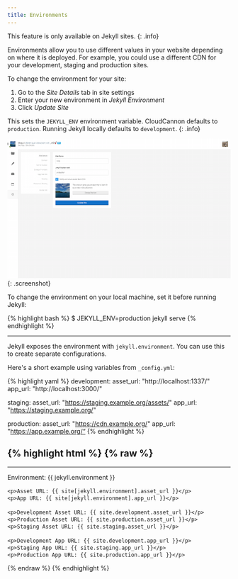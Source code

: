 ```yaml
---
title: Environments
---
```


This feature is only available on Jekyll sites.
{: .info}

Environments allow you to use different values in your website depending on where it is deployed.
For example, you could use a different CDN for your development, staging and production sites.

To change the environment for your site:

1. Go to the *Site Details* tab in site settings
2. Enter your new environment in *Jekyll Environment*
3. Click *Update Site*

This sets the `JEKYLL_ENV` environment variable.
CloudCannon defaults to `production`. Running Jekyll locally defaults to `development`.
{: .info}

![Jekyll Environment Interface](/img/hosting/environments.png){: .screenshot}

To change the environment on your local machine, set it before running Jekyll:

{% highlight bash %}
$ JEKYLL_ENV=production jekyll serve
{% endhighlight %}

---

Jekyll exposes the environment with `jekyll.environment`.
You can use this to create separate configurations.

Here's a short example using variables from `_config.yml`:

{% highlight yaml %}
development:
  asset_url: "http://localhost:1337/"
  app_url: "http://localhost:3000/"

staging:
  asset_url: "https://staging.example.org/assets/"
  app_url: "https://staging.example.org/"

production:
  asset_url: "https://cdn.example.org/"
  app_url: "https://app.example.org/“
{% endhighlight %}

{% highlight html %}
{% raw %}
---
---
<!DOCTYPE html>

<html>
  <head>
    <title>Environment Test</title>
  </head>
  <body>
    <p>Environment: {{ jekyll.environment }}</p>

    <p>Asset URL: {{ site[jekyll.environment].asset_url }}</p>
    <p>App URL: {{ site[jekyll.environment].app_url }}</p>

    <p>Development Asset URL: {{ site.development.asset_url }}</p>
    <p>Production Asset URL: {{ site.production.asset_url }}</p>
    <p>Staging Asset URL: {{ site.staging.asset_url }}</p>

    <p>Development App URL: {{ site.development.app_url }}</p>
    <p>Staging App URL: {{ site.staging.app_url }}</p>
    <p>Production App URL: {{ site.production.app_url }}</p>
  </body>
</html>
{% endraw %}
{% endhighlight %}
